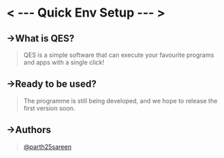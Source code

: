 
<body>


# < --- Quick Env Setup --- >


## ->What is QES?
> 
> QES is a simple software that can execute your favourite programs and apps with a single click!

## ->Ready to be used?
> The programme is still being developed, and we hope to release the first version soon.

## ->Authors

> [@parth25sareen](https://github.com/parth25sareen)




</body>